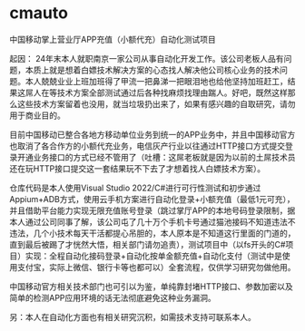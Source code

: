 # cmauto
中国移动掌上营业厅APP充值（小额代充）自动化测试项目

起因：
24年末本人就职南京一家公司从事自动化开发工作。该公司老板人品有问题，本质上就是想着白嫖技术解决方案的心态找人解决他公司核心业务的技术问题。本人兢兢业业上班加班得了甲流一把鼻涕一把眼泪地也给他坚持加班赶工，结果这屌人在等技术方案全部测试通过后各种找麻烦找理由踹人。好吧，既然这样那么这些技术方案留着也没用，就当垃圾扔出来了，如果有感兴趣的自取研究，请勿用于商业目的。

目前中国移动已整合各地方移动单位业务到统一的APP业务中，并且中国移动官方也取消了各合作方的小额代充业务，电信灰产行业以往通过HTTP接口方式提交登录开通业务接口的方式已经不管用了（吐槽：这屌老板就是因为以前的土屌技术员还在玩HTTP接口提交这一套结果玩不下去了才想着找人白嫖技术方案）。

仓库代码是本人使用Visual Studio 2022/C#进行可行性测试和初步通过Appium+ADB方式，使用云手机方案进行自动化登录+小额充值（最低1元可充），并且借助平台能力实现无限充值账号登录（跳过掌厅APP的本地号码登录限制，据本人通过公司同事了解，该公司屯了几十万个手机卡号通过猫池接码不知道违法不违法，几个小技术每天干活都提心吊胆的，本人原本是不知道这行里面的门道的，直到最后被踢了才恍然大悟，相关部门请勿追责），测试项目中（以fs开头的C#项目）实现：全程自动化接码登录+自动化按单金额充值+自动化支付（测试中是使用支付宝，实际上微信、银行卡等也都可以）全套流程，仅供学习研究勿做他用。

中国移动官方相关技术部门也可引以为鉴，单纯靠封堵HTTP接口、参数加密以及简单的检测APP应用环境的话无法彻底避免这种业务漏洞。

另：本人在自动化方面也有相关研究沉积，如需技术支持可联系本人。
